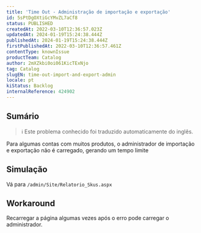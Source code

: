 ```yaml
---
title: 'Time Out - Administração de importação e exportação'
id: 5sPtDgOXtiGcYMvZL7aCf8
status: PUBLISHED
createdAt: 2022-03-10T12:36:57.023Z
updatedAt: 2024-01-19T15:24:38.444Z
publishedAt: 2024-01-19T15:24:38.444Z
firstPublishedAt: 2022-03-10T12:36:57.461Z
contentType: knownIssue
productTeam: Catalog
author: 2mXZkbi0oi061KicTExNjo
tag: Catalog
slugEN: time-out-import-and-export-admin
locale: pt
kiStatus: Backlog
internalReference: 424902
---
```


## Sumário

>ℹ️ Este problema conhecido foi traduzido automaticamente do inglês.


Para algumas contas com muitos produtos, o administrador de importação e exportação não é carregado, gerando um tempo limite


## Simulação


Vá para `/admin/Site/Relatorio_Skus.aspx `




## Workaround


Recarregar a página algumas vezes após o erro pode carregar o administrador.

